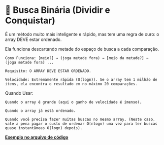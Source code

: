 # 🎯 Busca Binária (Dividir e Conquistar)

É um método muito mais inteligente e rápido, mas tem uma regra de ouro: o array DEVE estar ordenado.

Ela funciona descartando metade do espaço de busca a cada comparação.

    Como Funciona: [meio?] → (joga metade fora) → [meio da metade?] → (joga metade fora) ...

    Requisito: O ARRAY DEVE ESTAR ORDENADO.

    Velocidade: Extremamente rápida (O(logn)). Se o array tem 1 milhão de itens, ela encontra o resultado em no máximo 20 comparações.

Quando Usar:

    Quando o array é grande (aqui o ganho de velocidade é imenso).

    Quando o array já está ordenado.

    Quando você precisa fazer muitas buscas no mesmo array. (Neste caso, vale a pena pagar o custo de ordenar O(nlogn) uma vez para ter buscas quase instantâneas O(logn) depois).

[**Exemplo no arquivo de código**](/Algoritimos-de-busca/busca-binaria/busca_binaria.c)
